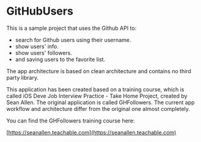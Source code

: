 # GitHubUsers
This is a sample project that uses the Github API to:

* search for Github users using their username.
* show users' info.
* show users' followers.
* and saving users to the favorite list.

The app architecture is based on clean architecture and contains no third party library.

This application has been created based on a training course, which is called iOS Deve Job Interview Practice - Take Home Project, created by Sean Allen. The original application is called GHFollowers. The current app workflow and architecture differ from the original one almost completely.

You can find the GHFollowers training course here:

[https://seanallen.teachable.com](https://seanallen.teachable.com)


